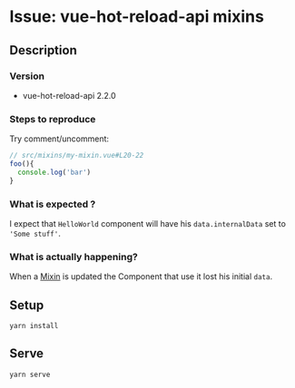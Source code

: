 # Issue: vue-hot-reload-api mixins

## Description
### Version
* vue-hot-reload-api 2.2.0

### Steps to reproduce
Try comment/uncomment:

```javascript
// src/mixins/my-mixin.vue#L20-22
foo(){
  console.log('bar')
}
```

### What is expected ?
I expect that `HelloWorld` component will have his `data.internalData` set to `'Some stuff'`.

### What is actually happening?
When a [Mixin](https://vuejs.org/v2/guide/mixins.html) is updated the Component that use it lost his initial `data`.

## Setup
`yarn install`

## Serve
`yarn serve`
